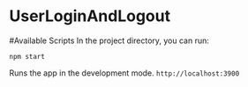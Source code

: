 # UserLoginAndLogout

#Available Scripts
In the project directory, you can run:

`npm start`

Runs the app in the development mode.
`http://localhost:3900`

[]('https://github.com/farhadsarlak/formCreator')
